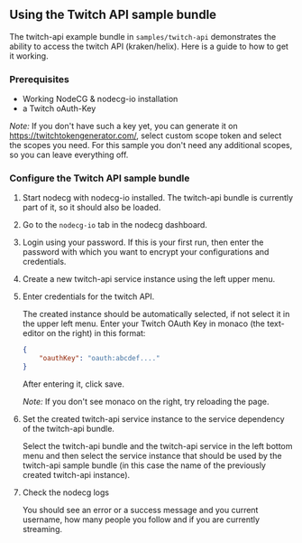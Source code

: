 ## Using the Twitch API sample bundle

The twitch-api example bundle in `samples/twitch-api` demonstrates the ability to access the twitch API (kraken/helix). Here is a guide to how to get it working.

### Prerequisites

-   Working NodeCG & nodecg-io installation
-   a Twitch oAuth-Key

_Note:_ If you don't have such a key yet, you can generate it on <https://twitchtokengenerator.com/>, select custom scope token and select the scopes you need. For this sample you don't need any additional scopes, so you can leave everything off.

### Configure the Twitch API sample bundle

1. Start nodecg with nodecg-io installed. The twitch-api bundle is currently part of it, so it should also be loaded.

2. Go to the `nodecg-io` tab in the nodecg dashboard.

3. Login using your password. If this is your first run, then enter the password with which you want to encrypt your configurations and credentials.

4. Create a new twitch-api service instance using the left upper menu.

5. Enter credentials for the twitch API.

    The created instance should be automatically selected, if not select it in the upper left menu. Enter your Twitch OAuth Key in monaco (the text-editor on the right) in this format:

    ```json
    {
        "oauthKey": "oauth:abcdef...."
    }
    ```

    After entering it, click save.

    _Note:_ If you don't see monaco on the right, try reloading the page.

6. Set the created twitch-api service instance to the service dependency of the twitch-api bundle.

    Select the twitch-api bundle and the twitch-api service in the left bottom menu and then select the service instance that should be used by the twitch-api sample bundle (in this case the name of the previously created twitch-api instance).

7. Check the nodecg logs

    You should see an error or a success message and you current username, how many people you follow and if you are currently streaming.
